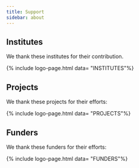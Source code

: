 ```yaml
---
title: Support
sidebar: about
---
```


## Institutes

We thank these institutes for their contribution.

{% include logo-page.html data= "INSTITUTES"%}

## Projects

We thank these projects for their efforts:

{% include logo-page.html data= "PROJECTS"%}

## Funders

We thank these funders for their efforts:

{% include logo-page.html data= "FUNDERS"%}
